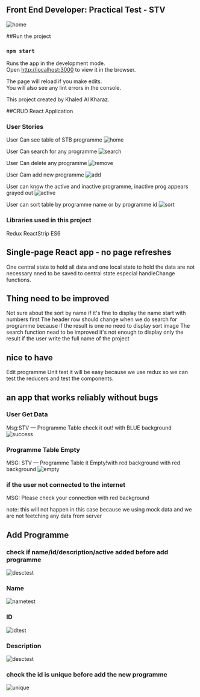 
## Front End Developer: Practical Test - STV 

![home](./readmeImages/home.png)

##Run the project

### `npm start`

Runs the app in the development mode.<br>
Open [http://localhost:3000](http://localhost:3000) to view it in the browser.

The page will reload if you make edits.<br>
You will also see any lint errors in the console.


This project created by Khaled Al Kharaz.


##CRUD React Application 

### User Stories 

  User Can see table of STB programme
![home](./readmeImages/TABLE.png)

  User Can search for any programme
![search](./readmeImages/search.png)

  User Can delete any programme
![remove](./readmeImages/remove.png)

  User Cam add new programme 
![add](./readmeImages/add.png)

  User can know the active and inactive programme, inactive prog appears grayed out
![active](./readmeImages/active.png)

  User can sort table by programme name or by programme id
![sort](./readmeImages/sort.png)



### Libraries used in this project

  Redux 
  ReactStrip 
  ES6 

## Single-page React app - no page refreshes
  One central state to hold all data and one local state to hold the data are not necessary nned to be saved to central state especial handleChange functions.

## Thing need to be improved
 Not sure about the sort by name if it's fine to display the name start with numbers first 
 The header row should change when we do search for programme because if the result is one no need to display sort image
 The search function nead to be improved it's not enough to display only the result if the user write the full name of the project

## nice to have
 Edit programme 
 Unit test it will be easy because we use redux so we can test the reducers and test the components.


## an app that works reliably without bugs 

### User Get Data
Msg:STV — Programme Table check it out!
with BLUE background
![success](./readmeImages/success.png)

### Programme Table Empty
MSG: STV — Programme Table it Empty!with red background
with red background
![empty](./readmeImages/empty.png)

### if the user not connected to the internet 
MSG: Please check your connection 
with red background

note: this will not happen in this case because we using mock data and we are not feetching any data from server

## Add Programme

### check if name/id/description/active added before add programme
![desctest](./readmeImages/allTests.png)

### Name
![nametest](./readmeImages/nametest.png)
### ID
![idtest](./readmeImages/idtest.png)
### Description
![desctest](./readmeImages/desctest.png)

### check the id is unique before add the new programme
![unique](./readmeImages/unique.png)

